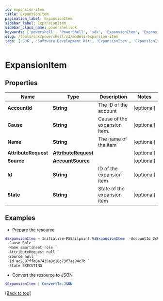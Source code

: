 ```yaml
---
id: expansion-item
title: ExpansionItem
pagination_label: ExpansionItem
sidebar_label: ExpansionItem
sidebar_class_name: powershellsdk
keywords: ['powershell', 'PowerShell', 'sdk', 'ExpansionItem', 'ExpansionItem'] 
slug: /tools/sdk/powershell/v3/models/expansion-item
tags: ['SDK', 'Software Development Kit', 'ExpansionItem', 'ExpansionItem']
---
```



# ExpansionItem

## Properties

Name | Type | Description | Notes
------------ | ------------- | ------------- | -------------
**AccountId** | **String** | The ID of the account | [optional] 
**Cause** | **String** | Cause of the expansion item. | [optional] 
**Name** | **String** | The name of the item | [optional] 
**AttributeRequest** | [**AttributeRequest**](attribute-request) |  | [optional] 
**Source** | [**AccountSource**](account-source) |  | [optional] 
**Id** | **String** | ID of the expansion item | [optional] 
**State** | **String** | State of the expansion item | [optional] 

## Examples

- Prepare the resource
```powershell
$ExpansionItem = Initialize-PSSailpoint.V3ExpansionItem  -AccountId 2c91808981f58ea601821c3e93482e6f `
 -Cause Role `
 -Name smartsheet-role `
 -AttributeRequest null `
 -Source null `
 -Id ac2887ffe0e7435a8c18c73f7ae94c7b `
 -State EXECUTING
```

- Convert the resource to JSON
```powershell
$ExpansionItem | ConvertTo-JSON
```


[[Back to top]](#) 

